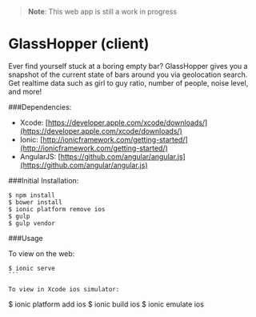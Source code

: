 > **Note**: This web app is still a work in progress

GlassHopper (client)
==================

Ever find yourself stuck at a boring empty bar?
GlassHopper gives you a snapshot of the current state of bars around you via geolocation search. Get realtime data such as girl to guy ratio, number of people, noise level, and more!

###Dependencies: 
- Xcode: [https://developer.apple.com/xcode/downloads/](https://developer.apple.com/xcode/downloads/)
- Ionic: [http://ionicframework.com/getting-started/](http://ionicframework.com/getting-started/)
- AngularJS: [https://github.com/angular/angular.js](https://github.com/angular/angular.js)

###Initial Installation:
`````
$ npm install
$ bower install
$ ionic platform remove ios
$ gulp
$ gulp vendor
`````

###Usage

To view on the web:
````
$ ionic serve
```

To view in Xcode ios simulator: 
`````
$ ionic platform add ios
$ ionic build ios
$ ionic emulate ios
````
